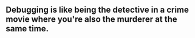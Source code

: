 ## Debugging is like being the detective in a crime movie where you're also the murderer at the same time.